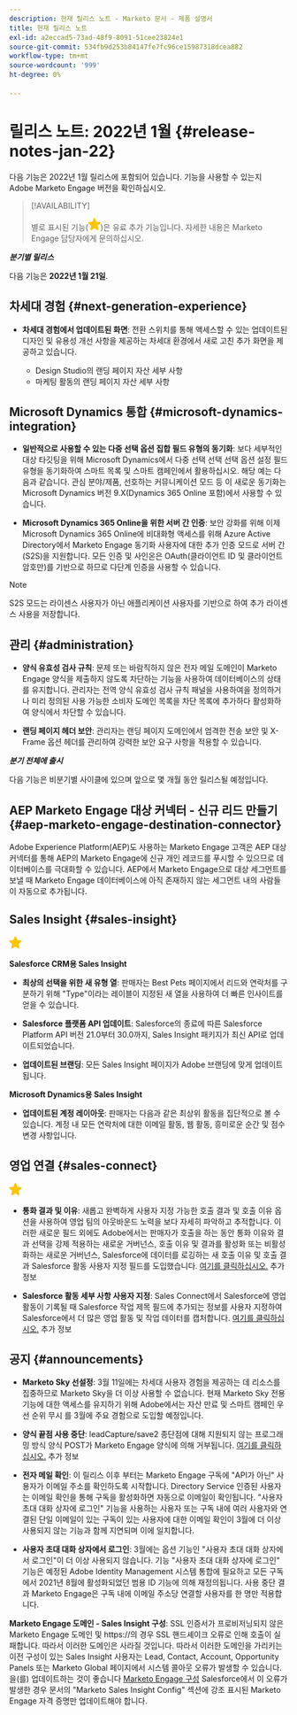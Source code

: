 ```yaml
---
description: 현재 릴리스 노트 - Marketo 문서 - 제품 설명서
title: 현재 릴리스 노트
exl-id: a2eccad5-73ad-48f9-8091-51cee23824e1
source-git-commit: 534fb9d253b84147fe7fc96ce15987318dcea882
workflow-type: tm+mt
source-wordcount: '999'
ht-degree: 0%

---
```


# 릴리스 노트: 2022년 1월 {#release-notes-jan-22}

다음 기능은 2022년 1월 릴리스에 포함되어 있습니다. 기능을 사용할 수 있는지 Adobe Marketo Engage 버전을 확인하십시오.

>[!AVAILABILITY]
>
>별로 표시된 기능(![별](assets/yellow-star.png))은 유료 추가 기능입니다. 자세한 내용은 Marketo Engage 담당자에게 문의하십시오.

**_분기별 릴리스_**

다음 기능은 **2022년 1월 21일**.

## 차세대 경험 {#next-generation-experience}

* **차세대 경험에서 업데이트된 화면**: 전환 스위치를 통해 액세스할 수 있는 업데이트된 디자인 및 유용성 개선 사항을 제공하는 차세대 환경에서 새로 고친 추가 화면을 제공하고 있습니다.

   * Design Studio의 랜딩 페이지 자산 세부 사항
   * 마케팅 활동의 랜딩 페이지 자산 세부 사항

## Microsoft Dynamics 통합 {#microsoft-dynamics-integration}

* **일반적으로 사용할 수 있는 다중 선택 옵션 집합 필드 유형의 동기화**: 보다 세부적인 대상 타깃팅을 위해 Microsoft Dynamics에서 다중 선택 선택 선택 옵션 설정 필드 유형을 동기화하여 스마트 목록 및 스마트 캠페인에서 활용하십시오. 해당 예는 다음과 같습니다. 관심 분야/제품, 선호하는 커뮤니케이션 모드 등 이 새로운 동기화는 Microsoft Dynamics 버전 9.X(Dynamics 365 Online 포함)에서 사용할 수 있습니다.

* **Microsoft Dynamics 365 Online을 위한 서버 간 인증**: 보안 강화를 위해 이제 Microsoft Dynamics 365 Online에 비대화형 액세스를 위해 Azure Active Directory에서 Marketo Engage 동기화 사용자에 대한 추가 인증 모드로 서버 간(S2S)을 지원합니다. 모든 인증 및 사인온은 OAuth(클라이언트 ID 및 클라이언트 암호만)를 기반으로 하므로 다단계 인증을 사용할 수 있습니다.

>[!NOTE]
>
>S2S 모드는 라이센스 사용자가 아닌 애플리케이션 사용자를 기반으로 하여 추가 라이센스 사용을 저장합니다.

## 관리 {#administration}

* **양식 유효성 검사 규칙**: 문제 또는 바람직하지 않은 전자 메일 도메인이 Marketo Engage 양식을 제출하지 않도록 차단하는 기능을 사용하여 데이터베이스의 상태를 유지합니다. 관리자는 전역 양식 유효성 검사 규칙 패널을 사용하여을 정의하거나 미리 정의된 사용 가능한 소비자 도메인 목록을 차단 목록에 추가하다 활성화하여 양식에서 차단할 수 있습니다.

* **랜딩 페이지 헤더 보안**: 관리자는 랜딩 페이지 도메인에서 엄격한 전송 보안 및 X-Frame 옵션 헤더를 관리하여 강력한 보안 요구 사항을 적용할 수 있습니다.

**_분기 전체에 출시_**

다음 기능은 비분기별 사이클에 있으며 앞으로 몇 개월 동안 릴리스될 예정입니다.

## AEP Marketo Engage 대상 커넥터 - 신규 리드 만들기 {#aep-marketo-engage-destination-connector}

Adobe Experience Platform(AEP)도 사용하는 Marketo Engage 고객은 AEP 대상 커넥터를 통해 AEP의 Marketo Engage에 신규 개인 레코드를 푸시할 수 있으므로 데이터베이스를 극대화할 수 있습니다. AEP에서 Marketo Engage으로 대상 세그먼트를 보낼 때 Marketo Engage 데이터베이스에 아직 존재하지 않는 세그먼트 내의 사람들이 자동으로 추가됩니다.

## Sales Insight {#sales-insight}

![(별)](assets/yellow-star.png)

**Salesforce CRM용 Sales Insight**

* **최상의 선택을 위한 새 유형 열**: 판매자는 Best Pets 페이지에서 리드와 연락처를 구분하기 위해 &quot;Type&quot;이라는 레이블이 지정된 새 열을 사용하여 더 빠른 인사이트를 얻을 수 있습니다.

* **Salesforce 플랫폼 API 업데이트**: Salesforce의 종료에 따른 Salesforce Platform API 버전 21.0부터 30.0까지, Sales Insight 패키지가 최신 API로 업데이트되었습니다.

* **업데이트된 브랜딩**: 모든 Sales Insight 페이지가 Adobe 브랜딩에 맞게 업데이트됩니다.

**Microsoft Dynamics용 Sales Insight**

* **업데이트된 계정 레이아웃**: 판매자는 다음과 같은 최상위 활동을 집단적으로 볼 수 있습니다. 계정 내 모든 연락처에 대한 이메일 활동, 웹 활동, 흥미로운 순간 및 점수 변경 사항입니다.

## 영업 연결 {#sales-connect}

![(별)](assets/yellow-star.png)

* **통화 결과 및 이유**: 새롭고 완벽하게 사용자 지정 가능한 호출 결과 및 호출 이유 옵션을 사용하여 영업 팀의 아웃바운드 노력을 보다 자세히 파악하고 추적합니다. 이러한 새로운 필드 외에도 Adobe에서는 판매자가 호출을 하는 동안 통화 이유와 결과 선택을 강제 적용하는 새로운 거버넌스, 호출 이유 및 결과를 활성화 또는 비활성화하는 새로운 거버넌스, Salesforce에 데이터를 로깅하는 새 호출 이유 및 호출 결과 Salesforce 활동 사용자 지정 필드를 도입했습니다. [여기를 클릭하십시오.](https://nation.marketo.com/t5/product-blogs/sales-connect-enhancements-to-call-outcomes-q1-22-release/ba-p/319812) 추가 정보

* **Salesforce 활동 세부 사항 사용자 지정**: Sales Connect에서 Salesforce에 영업 활동이 기록될 때 Salesforce 작업 제목 필드에 추가되는 정보를 사용자 지정하여 Salesforce에서 더 많은 영업 활동 및 작업 데이터를 캡처합니다. [여기를 클릭하십시오.](https://nation.marketo.com/t5/product-blogs/sales-connect-enahncements-to-activity-logging-to-salesforce-q1/ba-p/319819) 추가 정보

## 공지 {#announcements}

* **Marketo Sky 선설정**: 3월 11일에는 차세대 사용자 경험을 제공하는 데 리소스를 집중하므로 Marketo Sky을 더 이상 사용할 수 없습니다. 현재 Marketo Sky 전용 기능에 대한 액세스를 유지하기 위해 Adobe에서는 자산 만료 및 스마트 캠페인 우선 순위 무시 를 3월에 주요 경험으로 도입할 예정입니다.

* **양식 끝점 사용 중단**: leadCapture/save2 종단점에 대해 지원되지 않는 프로그래밍 방식 양식 POST가 Marketo Engage 양식에 의해 거부됩니다. [여기를 클릭하십시오.](https://nation.marketo.com/t5/product-documents/updated-october-2021-upcoming-changes-to-the-marketo-engage-form/ta-p/306631) 추가 정보

* **전자 메일 확인**: 이 릴리스 이후 부터는 Marketo Engage 구독에 &quot;API가 아닌&quot; 사용자가 이메일 주소를 확인하도록 시작합니다. Directory Service 인증된 사용자는 이메일 확인을 통해 구독을 활성화하면 자동으로 이메일이 확인됩니다. &quot;사용자 초대 대화 상자에 로그인&quot; 기능을 사용하는 사용자 또는 구독 내에 여러 사용자와 연결된 단일 이메일이 있는 구독이 있는 사용자에 대한 이메일 확인이 3월에 더 이상 사용되지 않는 기능과 함께 지연되며 이에 일치합니다.

* **사용자 초대 대화 상자에서 로그인**: 3월에는 옵션 기능인 &quot;사용자 초대 대화 상자에서 로그인&quot;이 더 이상 사용되지 않습니다. 기능 &quot;사용자 초대 대화 상자에 로그인&quot; 기능은 예정된 Adobe Identity Management 시스템 통합에 필요하고 모든 구독에서 2021년 8월에 활성화되었던 범용 ID 기능에 의해 재정의됩니다. 사용 중단 결과 Marketo Engage은 구독 내에 이메일 주소당 연결할 사용자를 한 명만 적용합니다.

**Marketo Engage 도메인 - Sales Insight 구성**: SSL 인증서가 프로비저닝되지 않은 Marketo Engage 도메인 및 https://의 경우 SSL 핸드셰이크 오류로 인해 호출이 실패합니다. 따라서 이러한 도메인은 사라질 것입니다. 따라서 이러한 도메인을 가리키는 이전 구성이 있는 Sales Insight 사용자는 Lead, Contact, Account, Opportunity Panels 또는 Marketo Global 페이지에서 시스템 콜아웃 오류가 발생할 수 있습니다. 을(를) 업데이트하는 것이 좋습니다 [Marketo Engage 구성](/help/marketo/product-docs/marketo-sales-insight/msi-for-salesforce/configuration/configure-marketo-sales-insight-in-salesforce-enterprise-unlimited.md) Salesforce에서 이 오류가 발생한 경우 문서의 &quot;Marketo Sales Insight Config&quot; 섹션에 강조 표시된 Marketo Engage 자격 증명만 업데이트해야 합니다.
